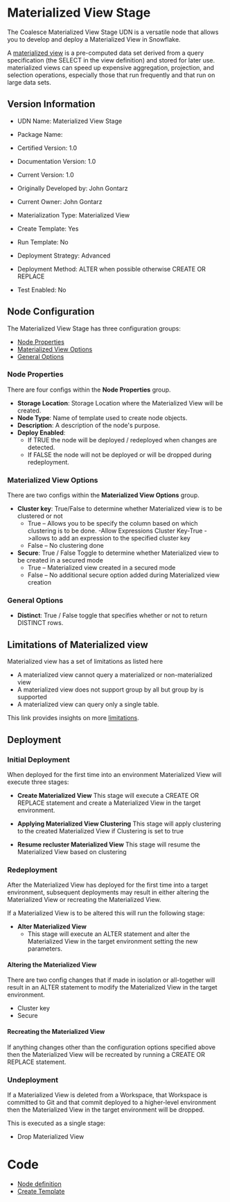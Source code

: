 # Materialized View Stage

The Coalesce Materialized View Stage UDN is a versatile node that allows you to develop and deploy a Materialized View in Snowflake.

A [materialized view](https://docs.snowflake.com/en/user-guide/views-materialized) is a pre-computed data set derived from a query specification (the SELECT in the view definition) and stored for later use. materialized views can speed up expensive aggregation, projection, and selection operations, especially those that run frequently and that run on large data sets.

## Version Information
 * UDN Name: Materialized View Stage
 * Package Name: 

 * Certified Version: 1.0
 * Documentation Version: 1.0
 * Current Version: 1.0
 * Originally Developed by: John Gontarz
 * Current Owner: John Gontarz
 * Materialization Type: Materialized View
 * Create Template: Yes
 * Run Template: No

 * Deployment Strategy: Advanced
 * Deployment Method: ALTER when possible otherwise CREATE OR REPLACE

 * Test Enabled: No

## Node Configuration
The Materialized View Stage has three configuration groups:

* [Node Properties](#node-properties)
* [Materialized View Options](#materialized-view-options)
* [General Options](#general-options)

### Node Properties
There are four configs within the **Node Properties** group.

* **Storage Location**: Storage Location where the Materialized View will be created.
* **Node Type**: Name of template used to create node objects.
* **Description**: A description of the node's purpose.
* **Deploy Enabled**:
  * If TRUE the node will be deployed / redeployed when changes are detected.
  * If FALSE the node will not be deployed or will be dropped during redeployment.

### Materialized View Options

There are two configs within the **Materialized View Options** group.

* **Cluster key**: True/False to determine whether Materialized view is to be clustered or not
    * True – Allows you to be specify the column based on which clustering is to be done.
           -Allow Expressions Cluster Key-True ->allows to add an expression to the specified cluster key
    * False – No clustering done
* **Secure**: True / False Toggle to determine whether Materialized view to be created in a secured mode
    * True – Materialized view created in a secured mode
    * False – No additional secure option added during Materialized view creation

### General Options

* **Distinct**: True / False toggle that specifies whether or not to return DISTINCT rows.
  
## Limitations of Materialized view

Materialized view has a set of limitations as listed here

* A materialized view cannot query a materialized or non-materialized view
* A materialized view does not support group by all but group by is supported
* A materialized view can query only a single table.

This link provides insights on more [limitations](https://docs.snowflake.com/en/user-guide/views-materialized#limitations-on-creating-materialized-views).

## Deployment

### Initial Deployment
When deployed for the first time into an environment Materialized View will execute three stages:

* **Create Materialized View**
This stage will execute a CREATE OR REPLACE statement and create a Materialized View in the target environment.

* **Applying Materialized View Clustering**
This stage will apply clustering to the created Materialized View if Clustering is set to true

* **Resume recluster Materialized View**
This stage will resume the Materialized View based on clustering

### Redeployment

After the Materialized View has deployed for the first time into a target environment, subsequent deployments may result in either altering the Materialized View or recreating the Materialized View.

If a Materialized View is to be altered this will run the following stage:

* **Alter Materialized View**
  * This stage will execute an ALTER statement and alter the Materialized View in the target environment setting the new parameters.
  
#### Altering the Materialized View
  
There are two config changes that if made in isolation or all-together will result in an ALTER statement to modify the Materialized View in the target environment.

* Cluster key
* Secure

#### Recreating the Materialized View

If anything changes other than the configuration options specified above then the Materialized View will be recreated by running a CREATE OR REPLACE statement.


### Undeployment

If a Materialized View is deleted from a Workspace, that Workspace is committed to Git and that commit deployed to a higher-level environment then the Materialized View in the target environment will be dropped.

This is executed as a single stage:

* Drop Materialized View

# Code

*  [Node definition](https://github.com/coalesceio/Materialized-View-Node/blob/main/nodeTypes/MaterializedViewStage-178/definition.yml)
*  [Create Template](https://github.com/coalesceio/Materialized-View-Node/blob/main/nodeTypes/MaterializedViewStage-178/create.sql.j2)

